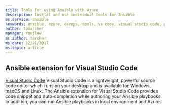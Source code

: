```yaml
---
title: Tools for using Ansible with Azure
description: Instlal and use individual tools for Ansible
ms.service: ansible
keywords: ansible, azure, devops, tools, vs code, visual studio code, plugin
author: tomarcher
manager: routlaw
ms.author: tarcher
ms.date: 12/21/2017
ms.topic: article
---
```


## Ansible extension for Visual Studio Code
[Visual Studio Code](https://code.visualstudio.com) Visual Studio Code is a lightweight, powerful source code editor which runs on your desktop and is available for Windows, macOS and Linux. The Ansible extension for Visual Studio Code provides code snippet and auto-completion while authoring your Ansible playbooks. In addition, you can run Ansible playbooks in local environment and Azure.